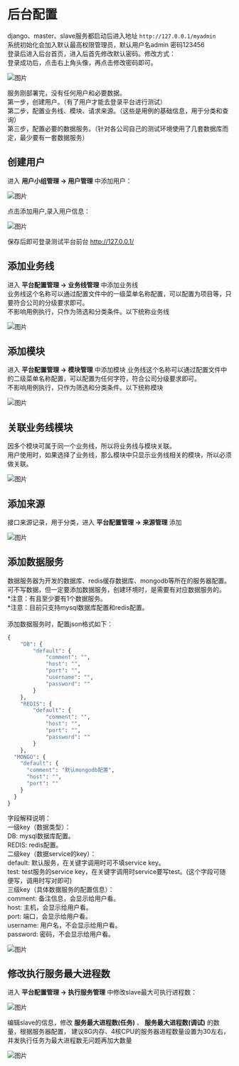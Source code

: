 # 后台配置

django、master、slave服务都启动后进入地址 ```http://127.0.0.1/myadmin```<br>
系统初始化会加入默认最高权限管理员，默认用户名admin 密码123456<br>
登录后进入后台首页，进入后首先修改默认密码。修改方式：<br>
登录成功后，点击右上角头像，再点击修改密码即可。

![图片](/image/接口测试平台后台首页.png)

服务刚部署完，没有任何用户和必要数据。<br>
第一步，创建用户。（有了用户才能去登录平台进行测试）<br>
第二步，配置业务线、模块、请求来源。（这些是用例的基础信息，用于分类和查询）<br>
第三步，配置必要的数据服务。（针对各公司自己的测试环境使用了几套数据库而定，最少要有一套数据服务）<br>

## 创建用户

进入 **用户小组管理 -> 用户管理** 中添加用户：

![图片](/image/接口测试平台后台使用用户管理页面.png)

点击添加用户,录入用户信息：

![图片](/image/接口测试平台后台使用用户添加页面.png)

保存后即可登录测试平台前台 http://127.0.0.1/

## 添加业务线

进入 **平台配置管理 -> 业务线管理** 中添加业务线<br>
业务线这个名称可以通过配置文件中的一级菜单名称配置，可以配置为项目等，只要符合公司的分级要求即可。<br>
不影响用例执行，只作为筛选和分类条件。以下统称业务线<br>

![图片](/image/接口测试平台后台使用添加业务线.png)

## 添加模块

进入 **平台配置管理 -> 模块管理** 中添加模块
业务线这个名称可以通过配置文件中的二级菜单名称配置，可以配置为任何字符，符合公司分级要求即可。<br>
不影响用例执行，只作为筛选和分类条件。以下统称模块<br>

![图片](/image/接口测试平台后台使用添加模块.png)

## 关联业务线模块

因多个模块可属于同一个业务线，所以将业务线与模块关联。<br>
用户使用时，如果选择了业务线，那么模块中只显示业务线相关的模块，所以必须做关联。<br>

![图片](/image/接口测试平台后台使用业务线模块关联.png)

## 添加来源

接口来源记录，用于分类，进入 **平台配置管理 -> 来源管理** 添加

![图片](/image/接口测试平台后台使用来源管理.png)

## 添加数据服务

数据服务器为开发的数据库、redis缓存数据库、mongodb等所在的服务器配置。<br>
可不写数据，但一定要添加数据服务，创建环境时，是需要有对应数据服务的。<br>
*注意：有且至少要有1个数据服务。<br>
*注意：目前只支持mysql数据库配置和redis配置。<br>
<br>
添加数据服务时，配置json格式如下：<br>
```python
{
    "DB": {
        "default": {
            "comment": "",
            "host": "",
            "port": "",
            "username": "",
            "password": ""
        }
    },
    "REDIS": {
        "default": {
            "comment": "",
            "host": "",
            "port": "",
            "password": ""
        }
    },
  "MONGO": {
    "default": {
      "comment": "默认mongodb配置",
      "host": "",
      "port": ""
    }
  }
}
```
字段解释说明：<br>
一级key（数据类型）：<br>
DB: mysql数据库配置。<br>
REDIS: redis配置。<br>
二级key（数据service的key）：<br>
default: 默认服务，在关键字调用时可不填service key。<br>
test: test服务的service key，在关键字调用时service要写test。(这个字段可随便写，调用时写对即可)<br>
三级key（具体数据服务的配置信息）：<br>
comment: 备注信息，会显示给用户看。<br>
host: 主机，会显示给用户看。<br>
port: 端口，会显示给用户看。<br>
username: 用户名，不会显示给用户看。<br>
password: 密码，不会显示给用户看。<br>

![图片](/image/接口测试平台后台使用数据服务器管理.png)

## 修改执行服务最大进程数

进入 **平台配置管理 -> 执行服务管理** 中修改slave最大可执行进程数：

![图片](/image/接口测试平台后台使用执行服务管理页面.png)

编辑slave的信息，修改 **服务最大进程数(任务)** 、 **服务最大进程数(调试)** 的数量，根据服务器配置，
建议8G内存、4核CPU的服务器进程数量设置为30左右，并发执行任务为最大进程数无问题再加大数量

![图片](/image/接口测试平台后台执行服务编辑页面.png)






